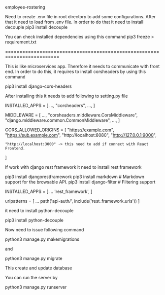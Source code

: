 employee-rostering


Need to create .env file in root directory to add some configurations.
After that it need to load from .env file. In order to do that it need to
install decouple
pip3 install decouple

You can check installed dependencies using this command
pip3 freeze > requirement.txt 

=========================================================================

This is like microservices app. Therefore it needs to communicate with
front end. In order to do this, it requires to install corsheaders by 
using this command

pip3 install django-cors-headers

After installing this it needs to add following to setting.py file

INSTALLED_APPS = [
    ...,
    "corsheaders",
    ...,
]


MIDDLEWARE = [
    ...,
    "corsheaders.middleware.CorsMiddleware",
    "django.middleware.common.CommonMiddleware",
    ...,
]

CORS_ALLOWED_ORIGINS = [
    "https://example.com",
    "https://sub.example.com",
    "http://localhost:8080",
    "http://127.0.0.1:9000",

    "http://localhost:3000" -> this need to add if connect with React Frontend. 
]

If work with django rest framework it need to install rest framework

pip3 install djangorestframework
pip3 install markdown       # Markdown support for the browsable API.
pip3 install django-filter  # Filtering support

INSTALLED_APPS = [
    ...
    'rest_framework',
]

urlpatterns = [
    ...
    path('api-auth/', include('rest_framework.urls'))
]

it need to install python-decouple

pip3 install python-decouple

Now need to issue following command

python3 manage.py makemigrations

and 

python3 manage.py migrate

This create and update database

You can run the server by

python3 manage.py runserver



